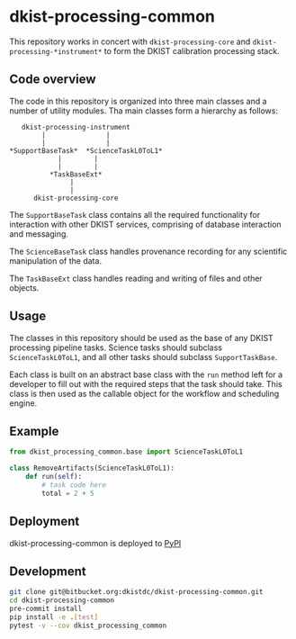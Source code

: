 # dkist-processing-common

This repository works in concert with `dkist-processing-core` and `dkist-processing-*instrument*` to form the DKIST calibration processing stack.

## Code overview

The code in this repository is organized into three main classes and a number of utility modules.
Tha main classes form a hierarchy as follows:
```text
   dkist-processing-instrument
        |               |
        |               |
*SupportBaseTask*  *ScienceTaskL0ToL1*
            |        |
            |        |
          *TaskBaseExt*
               |
               |
      dkist-processing-core
```

The `SupportBaseTask` class contains all the required functionality for interaction with other DKIST services, comprising of database interaction and messaging.

The `ScienceBaseTask` class handles provenance recording for any scientific manipulation of the data.

The `TaskBaseExt` class handles reading and writing of files and other objects.

## Usage

The classes in this repository should be used as the base of any DKIST processing pipeline tasks. Science tasks should subclass `ScienceTaskL0ToL1`, and all other tasks should subclass `SupportTaskBase`.

Each class is built on an abstract base class with the `run` method left for a developer to fill out with the required steps that the task should take.
This class is then used as the callable object for the workflow and scheduling engine.

## Example
```python
from dkist_processing_common.base import ScienceTaskL0ToL1

class RemoveArtifacts(ScienceTaskL0ToL1):
    def run(self):
        # task code here
        total = 2 + 5
```

## Deployment
dkist-processing-common is deployed to [PyPI](https://pypi.org/project/dkist-processing-common/)

## Development

```bash
git clone git@bitbucket.org:dkistdc/dkist-processing-common.git
cd dkist-processing-common
pre-commit install
pip install -e .[test]
pytest -v --cov dkist_processing_common
```
